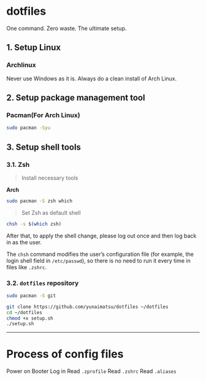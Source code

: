 # dotfiles
One command. Zero waste. The ultimate setup.

## 1. Setup Linux
### Archlinux
Never use Windows as it is. Always do a clean install of Arch Linux.

## 2. Setup package management tool
### Pacman(For Arch Linux)
```sh
sudo pacman -Syu
```

## 3. Setup shell tools
### 3.1. Zsh 

> Install necessary tools

**Arch**
```sh
sudo pacman -S zsh which
```

> Set Zsh as default shell

```sh
chsh -s $(which zsh)
```
After that, to apply the shell change, please log out once and then log back in as the user.

The `chsh` command modifies the user’s configuration file (for example, the login shell field in `/etc/passwd`), so there is no need to run it every time in files like `.zshrc`.

### 3.2. `dotfiles` repository 
```sh
sudo pacman -S git
```
```sh
git clone https://github.com/yunaimatsu/dotfiles ~/dotfiles
cd ~/dotfiles
chmod +x setup.sh
./setup.sh
```

---

# Process of config files
Power on
Booter
Log in
Read `.zprofile`
Read `.zshrc`
Read `.aliases`
